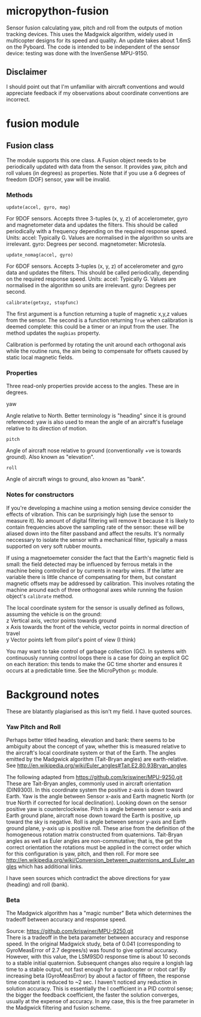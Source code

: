 # micropython-fusion

Sensor fusion calculating yaw, pitch and roll from the outputs of motion tracking devices. This
uses the Madgwick algorithm, widely used in multicopter designs for its speed and quality. An
update takes about 1.6mS on the Pyboard. The code is intended to be independent of the sensor
device: testing was done with the InvenSense MPU-9150.

## Disclaimer

I should point out that I'm unfamiliar with aircraft conventions and would appreciate feedback
if my observations about coordinate conventions are incorrect.

# fusion module

## Fusion class

The module supports this one class. A Fusion object needs to be periodically updated with data
from the sensor. It provides yaw, pitch and roll values (in degrees) as properties. Note that
if you use a 6 degrees of freedom (DOF) sensor, yaw will be invalid.

### Methods

```update(accel, gyro, mag)```

For 9DOF sensors. Accepts three 3-tuples (x, y, z) of accelerometer, gyro and magnetometer data
and updates the filters. This should be called periodically with a frequency depending on the
required response speed. Units:
accel: Typically G. Values are normalised in the algorithm so units are irrelevant.
gyro: Degrees per second.
magnetometer: Microtesla.

```update_nomag(accel, gyro)```

For 6DOF sensors. Accepts 3-tuples (x, y, z) of accelerometer and gyro data and
updates the filters. This should be called periodically, depending on the required response
speed. Units:
accel: Typically G. Values are normalised in the algorithm so units are irrelevant.
gyro: Degrees per second.

```calibrate(getxyz, stopfunc)```

The first argument is a function returning a tuple of magnetic x,y,z values from the sensor.
The second is a function returning ```True``` when calibration is deemed complete: this could
be a timer or an input from the user. The method updates the ```magbias``` property.

Calibration is performed by rotating the unit around each orthogonal axis while the routine
runs, the aim being to compensate for offsets caused by static local magnetic fields.

### Properties

Three read-only properties provide access to the angles. These are in degrees.

   yaw

Angle relative to North. Better terminology is "heading" since it is ground referenced: yaw
is also used to mean the angle of an aircraft's fuselage relative to its direction of motion.

```pitch```

Angle of aircraft nose relative to ground (conventionally +ve is towards ground). Also known
as "elevation".

```roll```

Angle of aircraft wings to ground, also known as "bank".

### Notes for constructors

If you're developing a machine using a motion sensing device consider the effects of vibration.
This can be surprisingly high (use the sensor to measure it). No amount of digital filtering
will remove it because it is likely to contain frequencies above the sampling rate of the sensor:
these will be aliased down into the filter passband and affect the results. It's normally
neccessary to isolate the sensor with a mechanical filter, typically a mass supported on very
soft rubber mounts.

If using a magnetoemeter consider the fact that the Earth's magnetic field is small: the field
detected may be influenced by ferrous metals in the machine being controlled or by currents in
nearby wires. If the latter are variable there is little chance of compensating for them, but
constant magnetic offsets may be addressed by calibration. This involves rotating the machine
around each of three orthogonal axes while running the fusion object's ```calibrate``` method.

The local coordinate system for the sensor is usually defined as follows, assuming the vehicle
is on the ground:  
z Vertical axis, vector points towards ground  
x Axis towards the front of the vehicle, vector points in normal direction of travel  
y Vector points left from pilot's point of view (I think)  

You may want to take control of garbage collection (GC). In systems with continuously running
control loops there is a case for doing an explicit GC on each iteration: this tends to make the
GC time shorter and ensures it occurs at a predictable time. See the MicroPython ```gc``` module.

# Background notes

These are blatantly plagiarised as this isn't my field. I have quoted sources.

### Yaw Pitch and Roll

Perhaps better titled heading, elevation and bank: there seems to be ambiguity about the concept
of yaw, whether this is measured relative to the aircraft's local coordinate system or that of
the Earth. The angles emitted by the Madgwick algorithm (Tait-Bryan angles) are earth-relative.  
See http://en.wikipedia.org/wiki/Euler_angles#Tait.E2.80.93Bryan_angles

The following adapted from https://github.com/kriswiner/MPU-9250.git  
These are Tait-Bryan angles, commonly used in aircraft orientation (DIN9300). In this coordinate
system the positive z-axis is down toward Earth. 
Yaw is the angle between Sensor x-axis and Earth magnetic North (or true North if corrected for
local declination). Looking down on the sensor positive yaw is counterclockwise.
Pitch is angle between sensor x-axis and Earth ground plane, aircraft nose down toward the Earth
is positive, up toward the sky is negative.
Roll is angle between sensor y-axis and Earth ground plane, y-axis up is positive roll.
These arise from the definition of the homogeneous rotation matrix constructed from quaternions.
Tait-Bryan angles as well as Euler angles are non-commutative; that is, the get the correct orientation
the rotations must be applied in the correct order which for this configuration is yaw, pitch,
and then roll. For more see http://en.wikipedia.org/wiki/Conversion_between_quaternions_and_Euler_angles
which has additional links.

I have seen sources which contradict the above directions for yaw (heading) and roll (bank).

### Beta

The Madgwick algorithm has a "magic number" Beta which determines the tradeoff between accuracy
and response speed.

Source: https://github.com/kriswiner/MPU-9250.git  
There is a tradeoff in the beta parameter between accuracy and response speed.
In the original Madgwick study, beta of 0.041 (corresponding to GyroMeasError of 2.7 degrees/s)
was found to give optimal accuracy. However, with this value, the LSM9SD0 response time is about
10 seconds to a stable initial quaternion. Subsequent changes also require a longish lag time to
a stable output, not fast enough for a quadcopter or robot car! By increasing beta (GyroMeasError)
by about a factor of fifteen, the response time constant is reduced to ~2 sec.
I haven't noticed any reduction in solution accuracy. This is essentially the I coefficient in a PID control sense; 
the bigger the feedback coefficient, the faster the solution converges, usually at the expense of accuracy. 
In any case, this is the free parameter in the Madgwick filtering and fusion scheme.
